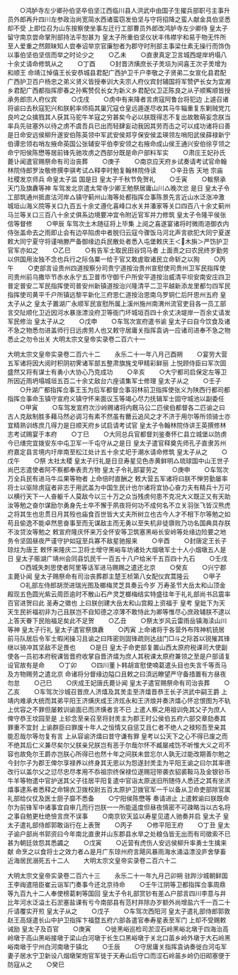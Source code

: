 <!-- { "loadSidebar": true } -->
　　○鸿胪寺左少卿孙伯坚卒伯坚江西临川县人洪武中由国子生擢兵部职弓主事升员外郎再升四川左参政治尚宽简水西诸蛮窃发伯坚与守将招降之蛮人献金具伯坚悉却不受  上即位召为山东按察使坐事左迁行工部曹员外郎改鸿胪寺左少卿侍  皇太子留守南京尝命掌刑部持法平恕甚为  皇太子所重伯坚仪状丰伟襟宇和易于物无忤所至人爱重之然颇昧知人尝奉诏举京官廉恕者为郡守时刑部主事梁仕素无操行而饰伪以事伯坚伯坚信而举之时论少之
　　○乙未
　　○直隶真定卫言城西堤岸坍塌八十余丈请命修筑从之
　　○丁酉
　　○封晋济熿庶长子羙埙为间喜王次子羙增为和顺王  命靖江悼僖王长安恭城县君配广西护卫千户李敬之子贤弟二女宣化县君配广西护卫百户杨忠之弟义贤义皆授奉训大夫宗人府仪宾封辅国将军赞俨长女为宜湘乡君配广西都指挥廖春之孙寯赞侃长女为新义乡君配仪卫正陈良之从子顺寯顺皆授承务郎宗人府仪宾
　　○戊戌
　　○虏中有来降者言虏寇阿鲁台将犯边  上遽召诸将谕曰去秋寇犯兴和朕躬率师捣其巢冗寇仓皇远遁遂尽收其马牛辎重复东剿贼党兀良吟之众擒戮其人获其马驼牛羊寇之穷甚矣今必以朕既得志不复出故敢萌妄念朕当率兵先驻塞外以待之虏不虞吾兵已出而轻肆妄动我因其劳而击之可以成功诸将曰善是日命安远侯柳升遂安伯陈英领中军武安侯郑亨保安侯孟瑛领左哨阳武侯薛禄新宁伯谭忠领右哨左掖命英国公张辅安平伯李安领之右掖命成山侯王通兴安伯徐亨领之命宁阳侯陈懋等居前锋先驰攻虏之西部分既是命户部料军实
　　○肃庄王妃孙氏薨讣闻遣官赐祭命有司治丧葬
　　○庚子
　　○南京应天府乡试奏请考试官命翰林院侍郎罗汝敬修撰李骐考试△释李时勉复翰林院侍读
　　○辛丑告  天地  宗庙  社稷发京师兵  命皇太子监  国是日  皇太子千秋节免贺礼
　　○壬寅
　　○軷祭承天门及旗纛等神  车驾发北京遣太常寺少卿王勉祭居庸山川△晚次忿  是日  皇太子令工部筑通州抵直沽河岸△镇守蓟州山海等处都指挥佥事陈景先言近山水泛涨冲激城垣山海义院等关口九百五十余丈遵化喜峰口水关并潘家等关口四百八十余丈蓟州马兰等关口三百八十余丈俱系边境要冲宜令附近官军并力修筑  皇太子令隆平侯张信等督修
　　○甲辰  车驾次土木随征将上毕集  上阅之喜遂宴诸将时微雨浥御衣内侍张盖命去之雨即止会有边卒陷虏中者脱归云寇今骤饭马河北声言欲犯大同宁夏遂敕大同宁夏守将谨哨滕严备御缘边兵民散处者悉入屯堡敕庆王＜木旃＞严饬护卫官军亦如之
　　○乙巳
　　○有告军士取民田谷饲马者  上面责之曰农民终岁勤劳以供国用汝独不念也兵行之际刍粟一给于官又敢虗取诸民立命斩之以狥
　　○丙午
　　○吏部言设贵州四道按察分司贵宁道按治贵州宣慰使司贵州卫军民指挥使司贵州前乌撒毕节赤水永宁五卫普市守御千户所安平道按治威清平坝安南安庄四卫普定普安二军民指挥使司普安州新镇道按治兴隆清平二卫平越新添龙里都匀四军民指挥使司黄平千户所镇远黎平新化三府思仁道按治思南乌罗铜仁后阡思州五府  皇太子从之  皇太子置湖广永顺军民宣慰所属上溪州施州南渭州流官吏目各一员工部言交阯顺化卫近因河水暴涨漂没府卫等衙门坏城垣百四十余丈决堤岸一百余丈请发军民修治  皇太子从之
　　○戊申
　　○车驾次宣府遣书谕  皇太子曰自今饮食及诸不急之物悉勿进盖师行日远虏劳人也又敕守居庸关指挥袁讷一应诸司进奉不急之物悉止之勿令出关
大明太宗文皇帝实录卷二百六十一


大明太宗文皇帝实录卷二百六十二
　　永乐二十一年八月己酉朔
　　○宴劳大营五军诸将因大阅时积阴初霁诸军部五整肃旗旄戈甲精彩鲜丽  上悦顾侍臣曰军次固盛然又将有谋士有勇小大协心乃克成功
　　○辛亥
　　○大宁都司启保定左等卫所因近雨坍塌城垣五百二十余丈敌台六座请集军士修理  皇太子从之
　　○壬子
　　○升湖广都指挥佥事王玉为后军都督佥事羽林前卫指挥使张义为陕西行都司都指挥佥事命玉镇守宣府义镇守怀来面议玉等竭心尽力抚辑军士固守城池以副委任
　　○甲寅
　　○车驾发宣府次沙岭赐诸将内厩马公二匹侯伯都督各二匹谕之曰古人克敌制胜多藉马然必调习有素不然虽有薾云追风之才不济于用尔等所领骑士亦宜精熟训练庶几得力是日顺天府乡试启请考试官  皇太子令翰林院侍讲王英撰修林志考试赐宴于本府
　　○丁巳
　　○大同总兵官都督刘鉴奏怀仁县立城堡以防虏今已缮完宜拨安东中屯卫军一千屯守从之是日  皇太子遣官释奠先师孔子直隶苏州府嘉定县言境内圩岸南至松江处计五十余丈圯于潮水请命修筑  皇太子从之
　　○戊午
　　○祭  太社太稷  皇太子行礼是日旦寿星见色赤黄鲜明△琉球国中山王世子尚巴志遣使者阿不察都奉表贡方物  皇太子令礼部宴劳之
　　○庚申
　　○车驾次万全兵民有进马牛瓜果等物者  上命倍时直酬之  敕大营五军诸将曰朕不惮劳勤屡率将士以驱除虏寇者非志于用武盖为中国生民计也尔诸将宜协心奋力夫有精兵十万可以横行天下一人奋躯千人莫敌今以三十万之众当残虏何患不克况大义既正又有天助汝等勉之奋尔谋励尔勇身先士卒不懈于夙夜将何功不成何名不立关羽张飞皆汉熊虎之将其生也忠贯日月其殁也庙食百世皆大丈夫所树立也古今人才不相下尔等勉之如苟且偷逸不能卓然思奋事至而无谋敌主而无勇以至失机非徒隳败乃功名国典具存朕不汝贷汝等勉之  敕宣府隆庆怀来万全怀安等卫筑塞黑峪长安岭等处缘边险要之地务令坚固昼夜严谨守护如寇至兵寡不敌星驰报来
　　○辛酉
　　○封唐定王长子琼炷为唐王  敕怀来隆庆二卫将士增守黑峪车坊诸处大烟墩军士十人小烟墩五人是日  皇太子赈湖广靖州会同县饥民千一百五十八户给米千五百四十九石
　　○壬戌
　　○西城失刺思使者阿里等话军进马赐赐之遣还北京
　　○癸亥
　　○兴宁郡主薨讣闻  皇太子赐祭命有司治丧葬郡主楚王桢第八女配仪宾蒿隆云
　　○甲子
　　○礼部左侍郎胡濙进瑞光图及榔梅灵芝具奏云今岁  万寿圣节大岳太和山顶金殿现五色圆光紫云周匝逾时不散山石产灵芝榔梅结实特盛往年于礼礼部尚书吕震率百官进贺曰此  圣寿之徵也  上曰朕创建大岳太和山宫殿上资福于  皇考  皇妣下为天天生民祈福初非为己且朕岂不自知德之凉薄不敢恃此为卿等惟尽心庶政辅朕不逮以上答天眷下民贻福足矣此不足贺
　　○乙丑
　　○祭太岁风云雷雨岳镇海渎山川等神  皇太子行礼  皇太子遣官祭旗纛
　　○丙寅  上命诸将于各营外布阵神机铳居前马队居后令军士暇闲操习且谕之曰阵密则固锋疏则达战门□斗之际首以锐摧其锋继以骑冲其坚敌不足畏也
　　○是日  皇太子命吏部复置山西太原府税课司大使副使各一员初本府税课皆晋府收掌自晋济熺为庶人其税课太原府兼领之至是户部请复设官故有是命
　　○丁卯
　　○四川董卜韩胡宣慰使喃葛遣头目也失言千等贡马及方物赐劳之遣北京  命诸将分督缘边隘口且敕之曰湏远瞭望严守备措置有方昼夜勿怠
　　○己巳
　　○庆成王妃唐氏薨讣闻  皇太子遣官赐祭命有司治丧葬
　　○乙亥
　　○车驾次沙城召晋庶人济熺及其羙圭至济熺晋恭王长子洪武中嗣王爵  上靖内难承大统而其弟平阳王济熿庆成王济炫永和王济烺并奏济熺心怀忿恨图为不轨  上优容之不罪但屡敕训谕面已而济熿者言不已  上遣人察之用祖训免其父子为庶人俾守恭王坟园至是  上轸念至亲召至将封羙主为郡王时公侯伯五府六部交章劾奏其罪重不宜封  上谕群臣曰罪废十年人之恒情又自惩艾且仁者不绝人之禄矧吾至亲其能忍哉尔等勿复有言  上从容谕济熺曰昔守谦有罪  皇考以公天下之心不得已废之而不绝其后仁义兼尽矣尔父朕亲兄朕岂有恶于尔哉尔怀不臧屡戒饬不听惟大义之司不容也故免尔王爵亦岂朕心所得已也然十年之间朕未尝忘尔人孰无过能改期善尔勉之今封尔子为郡王俾尔享禄养以终身其无恩以为怨遂封羙圭为平阳王谕之曰尔其率德改行以盖尔父之愆尽忠尽孝用不忝祖宗终保禄位遂赐冠带袭衣貂裘鞍马及金银钞币牛羊等物遣中官护送其父子往居平阳复遣中官诣太原送旧所随侍人悉还之其有坐济熺事逮系者悉释之命锦衣卫拨校尉五百太原护卫拨官军一千以备从卫命吏部除官属礼部给仪仗及医士厨子靡不悉备
　　○宁阳侯陈懋等  奏请进止  上遣敕谕曰朕既命尔为前锋军中诸事宜自审几而行岂朕一一所能遥度但昼夜慎密不可疎略当以古名将之事自勉更杜绝憸言庶不误事
　　○南京钦天监以寿星见遣人驰奏并启  皇太子  皇太子遣礼部侍郎郭敢诣行在上表贺
　　○丙子
　　○修平阳王府
　　○丁丑  皇太子谕户部尚书郭资曰今年南北直隶并山东郡县水旱之处粮刍皆无出而有司徵索不已甚为朝廷敛怨其悉蠲之
　　○戊寅
　　○近营有虎伤人安远侯柳升率勇士生擒来献  命烹之以食将士之效力者△是月广东琼州府言飓风暴雨海水涌溢漂没庐舍孳畜近海居民溺死五十二人
　　大明太宗文皇帝实录卷二百六十二

大明太宗文皇帝实录卷二百六十三
　　永乐二十一年九月己卯朔  驻跸沙城朝鲜国王李祹遣陪臣崔云诣军门奏事今还北京待命
　　○壬午江阴等卫都指挥佥事周鼎等九百九十二人奉使榜葛剌等国回  皇太子令礼部赏钞有差△户部言四川李意与井比年河水泛溢土石淤塞盐课有亏今南部县有范村井除办岁额外尚增盐六千一百二十斤请覆实开煎  皇太子从之
　　○戊子
　　○车驾次西阳河  皇太子遣礼部侍郎郭敦赵王高燧遣长山中护卫指挥卞福暨五府六部各遣官奉寿星表至军门  上却不受赐敕诫励  皇太子及百官
　　○庚寅
　　○徙黑峪巡检司淤涩石岭黑峪北墩于四海治高岭墩于高山黑峪接墩于梁山白河墩于长生口黑峪墩于关北口苖乡岭外墩于大石岭黑峪南墩于宁州白河南墩于镇北
　　○壬辰
　　○守居庸关指挥袁讷奏徙白河屯军妻子居水宁卫新设八烟墩架炮官军徙于天寿山后守口而涩石岭苖乡岭仍旧砌塞便于防寇从之
　　○癸巳
